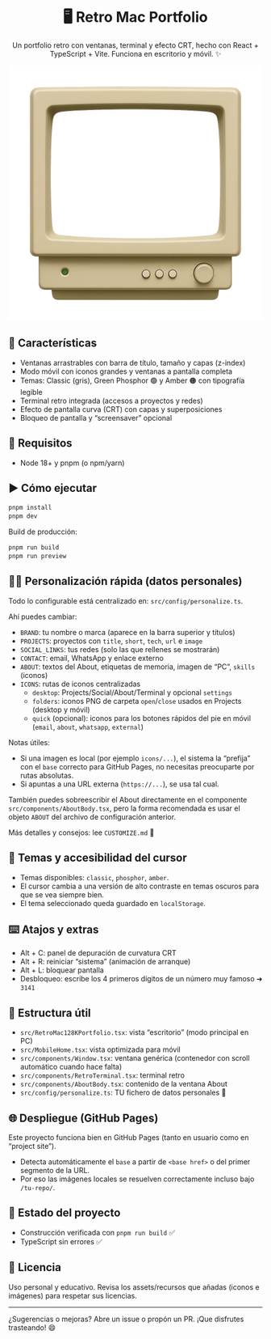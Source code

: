 <div align="center">

# 🖥️ Retro Mac Portfolio

Un portfolio retro con ventanas, terminal y efecto CRT, hecho con React + TypeScript + Vite. Funciona en escritorio y móvil. ✨

<img src="./monitor.png" alt="Retro preview" width="520" />

</div>

## 🚀 Características

- Ventanas arrastrables con barra de título, tamaño y capas (z-index)
- Modo móvil con iconos grandes y ventanas a pantalla completa
- Temas: Classic (gris), Green Phosphor 🟢 y Amber 🟠 con tipografía legible
- Terminal retro integrada (accesos a proyectos y redes)
- Efecto de pantalla curva (CRT) con capas y superposiciones
- Bloqueo de pantalla y “screensaver” opcional

## 🧰 Requisitos

- Node 18+ y pnpm (o npm/yarn)

## ▶️ Cómo ejecutar

```bash
pnpm install
pnpm dev
```

Build de producción:

```bash
pnpm run build
pnpm run preview
```

## 🧑‍🎨 Personalización rápida (datos personales)

Todo lo configurable está centralizado en: `src/config/personalize.ts`.

Ahí puedes cambiar:
- `BRAND`: tu nombre o marca (aparece en la barra superior y títulos)
- `PROJECTS`: proyectos con `title`, `short`, `tech`, `url` e `image`
- `SOCIAL_LINKS`: tus redes (solo las que rellenes se mostrarán)
- `CONTACT`: email, WhatsApp y enlace externo
- `ABOUT`: textos del About, etiquetas de memoria, imagen de “PC”, `skills` (iconos)
 - `ICONS`: rutas de iconos centralizadas
	 - `desktop`: Projects/Social/About/Terminal y opcional `settings`
	 - `folders`: iconos PNG de carpeta `open`/`close` usados en Projects (desktop y móvil)
	 - `quick` (opcional): iconos para los botones rápidos del pie en móvil (`email`, `about`, `whatsapp`, `external`)

Notas útiles:
- Si una imagen es local (por ejemplo `icons/...`), el sistema la “prefija” con el `base` correcto para GitHub Pages, no necesitas preocuparte por rutas absolutas.
- Si apuntas a una URL externa (`https://...`), se usa tal cual.

También puedes sobreescribir el About directamente en el componente `src/components/AboutBody.tsx`, pero la forma recomendada es usar el objeto `ABOUT` del archivo de configuración anterior.

Más detalles y consejos: lee `CUSTOMIZE.md` 📘

## 🎨 Temas y accesibilidad del cursor

- Temas disponibles: `classic`, `phosphor`, `amber`.
- El cursor cambia a una versión de alto contraste en temas oscuros para que se vea siempre bien.
- El tema seleccionado queda guardado en `localStorage`.

## ⌨️ Atajos y extras

- Alt + C: panel de depuración de curvatura CRT
- Alt + R: reiniciar “sistema” (animación de arranque)
- Alt + L: bloquear pantalla
- Desbloqueo: escribe los 4 primeros dígitos de un número muy famoso ➜ `3141`

## 📁 Estructura útil

- `src/RetroMac128KPortfolio.tsx`: vista “escritorio” (modo principal en PC)
- `src/MobileHome.tsx`: vista optimizada para móvil
- `src/components/Window.tsx`: ventana genérica (contenedor con scroll automático cuando hace falta)
- `src/components/RetroTerminal.tsx`: terminal retro
- `src/components/AboutBody.tsx`: contenido de la ventana About
- `src/config/personalize.ts`: TU fichero de datos personales 💾

## 🌐 Despliegue (GitHub Pages)

Este proyecto funciona bien en GitHub Pages (tanto en usuario como en “project site”).
- Detecta automáticamente el `base` a partir de `<base href>` o del primer segmento de la URL.
- Por eso las imágenes locales se resuelven correctamente incluso bajo `/tu-repo/`.

## 🧪 Estado del proyecto

- Construcción verificada con `pnpm run build` ✅
- TypeScript sin errores ✅

## 📜 Licencia

Uso personal y educativo. Revisa los assets/recursos que añadas (iconos e imágenes) para respetar sus licencias.

---

¿Sugerencias o mejoras? Abre un issue o propón un PR. ¡Que disfrutes trasteando! 😄
